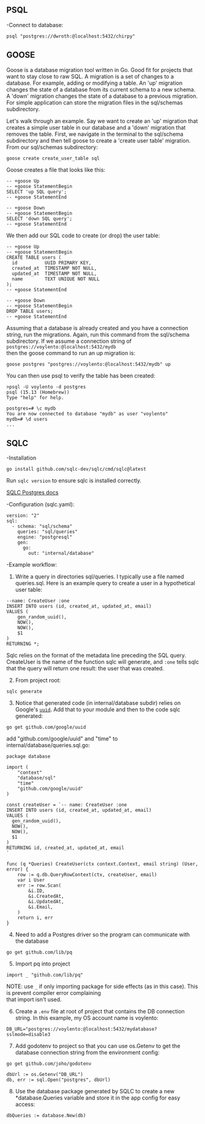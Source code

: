 
## PSQL
-Connect to database:
```
psql "postgres://dwroth:@localhost:5432/chirpy"
```

## GOOSE
Goose is a database migration tool written in Go. Good fit for projects that want to stay close to raw SQL.  A migration is a set of changes to a database. For example, adding or modifying a table. An 'up' migration changes the state of a database from its current schema to a new schema. A 'down' migration changes the state of a database to a previous migration. For simple application can store the migration files in the sql/schemas subdirectory. 

Let's walk through an example. Say we want to create an 'up' migration that creates a simple user table in our  database and a 'down' migration that removes the table. First, we navigate in the terminal to the sql/schema subdirectory and then tell goose to create a 'create user table' migration. From our sql/schemas subdirectory:
```
goose create create_user_table sql
```
Goose creates a file that looks like this:
```
-- +goose Up
-- +goose StatementBegin
SELECT 'up SQL query';
-- +goose StatementEnd

-- +goose Down
-- +goose StatementBegin
SELECT 'down SQL query';
-- +goose StatementEnd
```
We then add our SQL code to create (or drop) the user table:
```
-- +goose Up
-- +goose StatementBegin
CREATE TABLE users (
  id          UUID PRIMARY KEY,
  created_at  TIMESTAMP NOT NULL,
  updated_at  TIMESTAMP NOT NULL,
  name        TEXT UNIQUE NOT NULL
);
-- +goose StatementEnd

-- +goose Down
-- +goose StatementBegin
DROP TABLE users;
-- +goose StatementEnd
```

Assuming that a database is already created and you have a connection string, run the migrations. Again, run
this command from the sql/schema subdirectory. If we assume a connection string of `postgres://voylento:@localhost:5432/mydb`  
then the goose command to run an up migration is:
```
goose postgres "postgres://voylento:@localhost:5432/mydb" up
```

You can then use psql to verify the table has been created:
```
>psql -U voylento -d postgres
psql (15.13 (Homebrew))
Type "help" for help.

postgres=# \c mydb
You are now connected to database "mydb" as user "voylento"
mydb=# \d users
...
```

## SQLC
-Installation
```
go install github.com/sqlc-dev/sqlc/cmd/sqlc@latest
```
Run `sqlc version` to ensure sqlc is installed correctly.  

[SQLC Postgres docs](https://docs.sqlc.dev/en/latest/tutorials/getting-started-postgresql.html)  

-Configuration (sqlc.yaml):
```
version: "2"
sql:
  - schema: "sql/schema"
    queries: "sql/queries"
    engine: "postgresql"
    gen:
      go:
        out: "internal/database"
```
-Example workflow:
1. Write a query in directories sql/queries. I typically use a file named queries.sql. Here is an example query to create a user in a hypothetical user table:
```
--name: CreateUser :one
INSERT INTO users (id, created_at, updated_at, email)
VALUES (
    gen_random_uuid(),
    NOW(),
    NOW(),
    $1
)
RETURNING *;
```
Sqlc relies on the format of the metadata line preceding the SQL query. CreateUser is the name of the function sqlc will generate, and `:one` tells sqlc that the query will return one result: the user that was created.  

2. From project root:
```
sqlc generate
```
3. Notice that generated code (in internal/database subdir) relies on Google's [`uuid`](https://pkg.go.dev/github.com/google/uuidpackage). Add that to your module and then to the code sqlc generated: 
```
go get github.com/google/uuid
```
add "github.com/google/uuid" and "time" to internal/database/queries.sql.go:
```
package database

import (
	"context"
	"database/sql"
	"time"
	"github.com/google/uuid"
)

const createUser = `-- name: CreateUser :one
INSERT INTO users (id, created_at, updated_at, email)
VALUES (
  gen_random_uuid(),
  NOW(),
  NOW(),
  $1
)
RETURNING id, created_at, updated_at, email
`

func (q *Queries) CreateUser(ctx context.Context, email string) (User, error) {
	row := q.db.QueryRowContext(ctx, createUser, email)
	var i User
	err := row.Scan(
		&i.ID,
		&i.CreatedAt,
		&i.UpdatedAt,
		&i.Email,
	)
	return i, err
}

```
4. Need to add a Postgres driver so the program can communicate with the database
```
go get github.com/lib/pq
```

5. Import pq into project
```
import _ "github.com/lib/pq"
```
NOTE: use `_` if only importing package for side effects (as in this case). This is prevent compiler error complaining  
that import isn't used.

6. Create a `.env` file at root of project that contains the DB connection string. In this example, my OS account name is voylento:
```
DB_URL="postgres://voylento:@localhost:5432/mydatabase?sslmode=disable3
```
7. Add godotenv to project so that you can use os.Getenv to get the database connection string from the environment config:
```
go get github.com/joho/godotenv
```
```
dbUrl := os.Getenv("DB_URL")
db, err := sql.Open("postgres", dbUrl)
```

8. Use the database package generated by SQLC to create a new *database.Queries variable and store it in the app config for easy access:
```
dbQueries := database.New(db)
```


